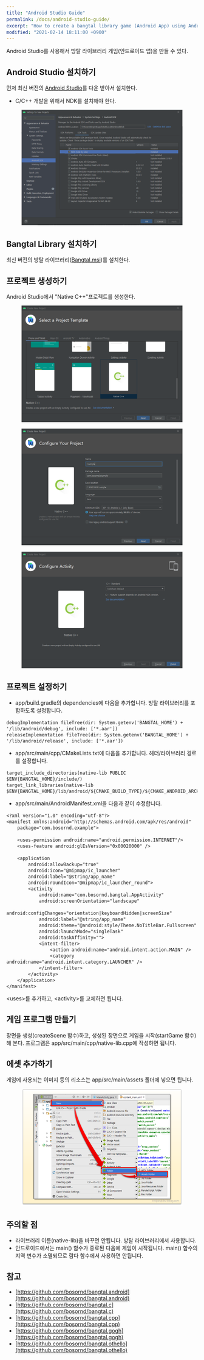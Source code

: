 ```yaml
---
title: "Android Studio Guide"
permalink: /docs/android-studio-guide/
excerpt: "How to create a bangtal library game (Android App) using Android Studio."
modified: "2021-02-14 18:11:00 +0900"
---
```

Android Studio를 사용해서 방탈 라이브러리 게임(안드로이드 앱)을 만들 수 있다.

## Android Studio 설치하기
먼저 최신 버전의 [Android Studio](https://developer.android.com/studio)를 다운 받아서 설치한다.
- C/C++ 개발을 위해서 NDK를 설치해야 한다.

<figure>
  <a href="/assets/images/android_studio_install.png">
  <img src="/assets/images/android_studio_install.png" alt="Android Studio SDK Manager"></a>
</figure>

## Bangtal Library 설치하기
최신 버전의 방탈 라이브러리([Bangtal.msi](https://github.com/bosornd/bangtal/releases))를 설치한다.

## 프로젝트 생성하기
Android Studio에서 "Native C++"프로젝트를 생성한다.
<figure>
  <a href="/assets/images/android_studio_create_project1.png">
  <img src="/assets/images/android_studio_create_project1.png" alt="프로젝트 생성하기1"></a>
</figure>
<figure>
  <a href="/assets/images/android_studio_create_project2.png">
  <img src="/assets/images/android_studio_create_project2.png" alt="프로젝트 생성하기2"></a>
</figure>
<figure>
  <a href="/assets/images/android_studio_create_project3.png">
  <img src="/assets/images/android_studio_create_project3.png" alt="프로젝트 생성하기3"></a>
</figure>

## 프로젝트 설정하기
- app/build.gradle의 dependencies에 다음을 추가합니다. 방탈 라이브러리를 포함하도록 설정합니다.

```
debugImplementation fileTree(dir: System.getenv('BANGTAL_HOME') + '/lib/android/debug', include: ['*.aar'])
releaseImplementation fileTree(dir: System.getenv('BANGTAL_HOME') + '/lib/android/release', include: ['*.aar'])
```

- app/src/main/cpp/CMakeLists.txt에 다음을 추가합니다. 헤더/라이브러리 경로를 설정합니다.

```
target_include_directories(native-lib PUBLIC $ENV{BANGTAL_HOME}/include/)
target_link_libraries(native-lib $ENV{BANGTAL_HOME}/lib/android/${CMAKE_BUILD_TYPE}/${CMAKE_ANDROID_ARCH_ABI}/libBangtal.so)
```

- app/src/main/AndroidManifest.xml을 다음과 같이 수정합니다.

```
<?xml version="1.0" encoding="utf-8"?>
<manifest xmlns:android="http://schemas.android.com/apk/res/android"
    package="com.bosornd.example">

    <uses-permission android:name="android.permission.INTERNET"/>
    <uses-feature android:glEsVersion="0x00020000" />

    <application
        android:allowBackup="true"
        android:icon="@mipmap/ic_launcher"
        android:label="@string/app_name"
        android:roundIcon="@mipmap/ic_launcher_round">
        <activity
            android:name="com.bosornd.bangtal.AppActivity"
            android:screenOrientation="landscape"
            android:configChanges="orientation|keyboardHidden|screenSize"
            android:label="@string/app_name"
            android:theme="@android:style/Theme.NoTitleBar.Fullscreen"
            android:launchMode="singleTask"
            android:taskAffinity="">
            <intent-filter>
                <action android:name="android.intent.action.MAIN" />
                <category android:name="android.intent.category.LAUNCHER" />
            </intent-filter>
        </activity>
    </application>
</manifest>
```
&lt;uses&gt;를 추가하고, &lt;activity&gt;를 교체하면 됩니다.

## 게임 프로그램 만들기
장면을 생성(createScene 함수)하고, 생성된 장면으로 게임을 시작(startGame 함수)해 본다.
프로그램은 app/src/main/cpp/native-lib.cpp에 작성하면 됩니다.

## 에셋 추가하기
게임에 사용되는 이미지 등의 리소스는 app/src/main/assets 폴더에 넣으면 됩니다.

<figure>
  <a href="/assets/images/android_studio_create_assets.png">
  <img src="/assets/images/android_studio_create_assets.png" alt="에셋 폴더 만들기"></a>
</figure>

## 주의할 점
- 라이브러리 이름(native-lib)을 바꾸면 안됩니다. 방탈 라이브러리에서 사용합니다.
- 안드로이드에서는 main() 함수가 종료된 다음에 게임이 시작됩니다.
main() 함수의 지역 변수가 소멸되므로 람다 함수에서 사용하면 안됩니다.

## 참고
- [https://github.com/bosornd/bangtal.android](https://github.com/bosornd/bangtal.android)
- [https://github.com/bosornd/bangtal.c](https://github.com/bosornd/bangtal.c)
- [https://github.com/bosornd/bangtal.cpp](https://github.com/bosornd/bangtal.cpp)
- [https://github.com/bosornd/bangtal.gogh](https://github.com/bosornd/bangtal.gogh)
- [https://github.com/bosornd/bangtal.othello](https://github.com/bosornd/bangtal.othello)
